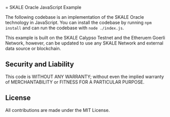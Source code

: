 = SKALE Oracle JavaScript Example

The following codebase is an implementation of the SKALE Oracle technology in JavaScript.
You can install the codebase by running `npm install` and can run the codebase with `node ./index.js`.

This example is built on the SKALE Calypso Testnet and the Etheruem Goerli Network, however, can be updated to use any SKALE Network and external data source or blockchain.

Security and Liability
---
This code is WITHOUT ANY WARRANTY; without even the implied warranty of MERCHANTABILITY or FITNESS FOR A PARTICULAR PURPOSE.

License
---
All contributions are made under the MIT License.
